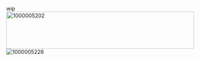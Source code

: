 wip<img width="500" height="100" alt="1000005202" src="https://github.com/user-attachments/assets/0e0325be-8f2e-4adf-89ac-8b9e2642dc48" />
![1000005226](https://github.com/user-attachments/assets/a03e96bd-618c-4319-b411-ecf8b844c94e)

<!--
**maymadnness/Maymadnness** is a ✨ _special_ ✨ repository because its `README.md` (this file) appears on your GitHub profile.

Here are some ideas to get you started:

- 🔭 I’m currently working on ...
- 🌱 I’m currently learning ...
- 👯 I’m looking to collaborate on ...
- 🤔 I’m looking for help with ...
- 💬 Ask me about ...
- 📫 How to reach me: ...
- 😄 Pronouns: ...
- ⚡ Fun fact: ...
-->

